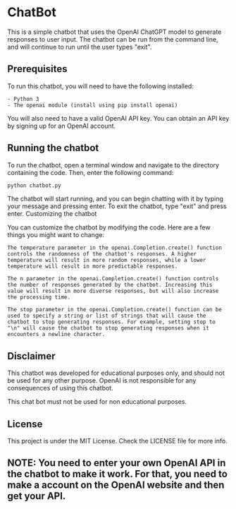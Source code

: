 # ChatBot 
This is a simple chatbot that uses the OpenAI ChatGPT model to generate responses to user input. The chatbot can be run from the command line, and will continue to run until the user types "exit".

## Prerequisites

To run this chatbot, you will need to have the following installed:

    - Python 3
    - The openai module (install using pip install openai)

You will also need to have a valid OpenAI API key. You can obtain an API key by signing up for an OpenAI account.

## Running the chatbot

To run the chatbot, open a terminal window and navigate to the directory containing the code. Then, enter the following command:


```bash
python chatbot.py
```

The chatbot will start running, and you can begin chatting with it by typing your message and pressing enter. To exit the chatbot, type "exit" and press enter.
Customizing the chatbot

You can customize the chatbot by modifying the code. Here are a few things you might want to change:

    The temperature parameter in the openai.Completion.create() function controls the randomness of the chatbot's responses. A higher temperature will result in more random responses, while a lower temperature will result in more predictable responses.

    The n parameter in the openai.Completion.create() function controls the number of responses generated by the chatbot. Increasing this value will result in more diverse responses, but will also increase the processing time.

    The stop parameter in the openai.Completion.create() function can be used to specify a string or list of strings that will cause the chatbot to stop generating responses. For example, setting stop to "\n" will cause the chatbot to stop generating responses when it encounters a newline character.

## Disclaimer

This chatbot was developed for educational purposes only, and should not be used for any other purpose. OpenAI is not responsible for any consequences of using this chatbot.

This chat bot must not be used for non educational purposes.

## License

This project is under the MIT License. Check the LICENSE file for more info.

## NOTE: You need to enter your own OpenAI API in the chatbot to make it work. For that, you need to make a account on the OpenAI website and then get your API.
